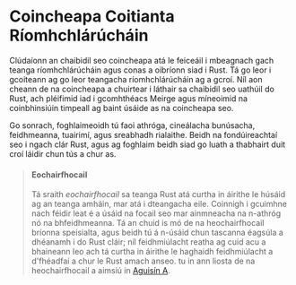 # Coincheapa Coitianta Ríomhchlárúcháin

Clúdaíonn an chaibidil seo coincheapa atá le feiceáil i mbeagnach gach teanga ríomhchlárúcháin
agus conas a oibríonn siad i Rust. Tá go leor i gcoiteann ag go leor teangacha ríomhchlárúcháin ag
a gcroí. Níl aon cheann de na coincheapa a chuirtear i láthair sa chaibidil seo uathúil do Rust,
ach pléifimid iad i gcomhthéacs Meirge agus míneoimid na coinbhinsiúin
timpeall ag baint úsáide as na coincheapa seo.

Go sonrach, foghlaimeoidh tú faoi athróga, cineálacha bunúsacha, feidhmeanna, tuairimí,
agus sreabhadh rialaithe. Beidh na fondúireachtaí seo i ngach clár Rust, agus ag foghlaim
beidh siad go luath a thabhairt duit croí láidir chun tús a chur as.

> #### Eochairfhocail
>
> Tá sraith _eochairfhocail_ sa teanga Rust atá curtha in áirithe le húsáid ag an
> teanga amháin, mar atá i dteangacha eile. Coinnigh i gcuimhne nach féidir leat é a úsáid
> na focail seo mar ainmneacha na n-athróg nó na bhfeidhmeanna. Tá an chuid is mó de na heochairfhocail
> bríonna speisialta, agus beidh tú á n-úsáid chun tascanna éagsúla a dhéanamh i do Rust
> cláir; níl feidhmiúlacht reatha ag cuid acu a bhaineann leo ach tá
> curtha in áirithe le haghaidh feidhmiúlacht a d'fhéadfaí a chur le Rust amach anseo. tu
> in ann liosta de na heochairfhocail a aimsiú in [Aguisín A][appendix_a]<!-- neamhaird a dhéanamh -->.

[appendix_a]: aguisín-01-eochairfhocail.md
